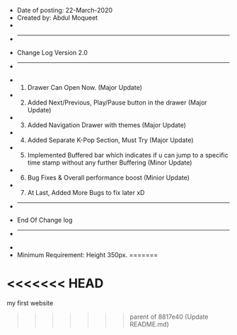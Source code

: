 
* Date of posting: 22-March-2020
* Created by: Abdul Moqueet
*
* --------------------------
* Change Log Version 2.0
* --------------------------
* 1. Drawer Can Open Now. (Major Update)
* 2. Added Next/Previous, Play/Pause button in the drawer (Major Update)
* 3. Added Navigation Drawer with themes (Major Update)
* 4. Added Separate K-Pop Section, Must Try (Major Update)
* 5. Implemented Buffered bar which indicates if u can jump to a specific time stamp without any further Buffering (Minor Update)
* 6. Bug Fixes & Overall performance boost (Minior Update)
* 7. At Last, Added More Bugs to fix later xD
* --------------------------
* End Of Change log
* --------------------------
*
* Minimum Requirement: Height 350px.
=======


<<<<<<< HEAD
=======
my first website
>>>>>>> parent of 8817e40 (Update README.md)
